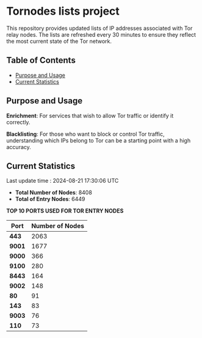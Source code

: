 # Tornodes lists project

This repository provides updated lists of IP addresses associated with Tor relay nodes. The lists are refreshed every 30 minutes to ensure they reflect the most current state of the Tor network.

## Table of Contents

- [Purpose and Usage](#purpose-and-usage)
- [Current Statistics](#current-statistics)


## Purpose and Usage

**Enrichment**: For services that wish to allow Tor traffic or identify it correctly.

**Blacklisting**: For those who want to block or control Tor traffic, understanding which IPs belong to Tor can be a starting point with a high accuracy.

## Current Statistics

Last update time : 2024-08-21 17:30:06 UTC

- **Total Number of Nodes**: 8408
- **Total of Entry Nodes**: 6449

**TOP 10 PORTS USED FOR TOR ENTRY NODES**

| **Port** | **Number of Nodes** |
|------|-----------------|
| **443**   | 2063  |
| **9001**   | 1677  |
| **9000**   | 366  |
| **9100**   | 280  |
| **8443**   | 164  |
| **9002**   | 148  |
| **80**   | 91  |
| **143**   | 83  |
| **9003**   | 76  |
| **110**   | 73  |

